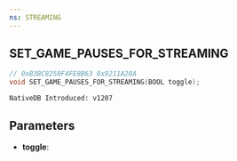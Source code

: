 ```yaml
---
ns: STREAMING
---
```

## SET_GAME_PAUSES_FOR_STREAMING

```c
// 0xB3BC8250F4FE8B63 0x9211A28A
void SET_GAME_PAUSES_FOR_STREAMING(BOOL toggle);
```

```
NativeDB Introduced: v1207
```

## Parameters
* **toggle**:
